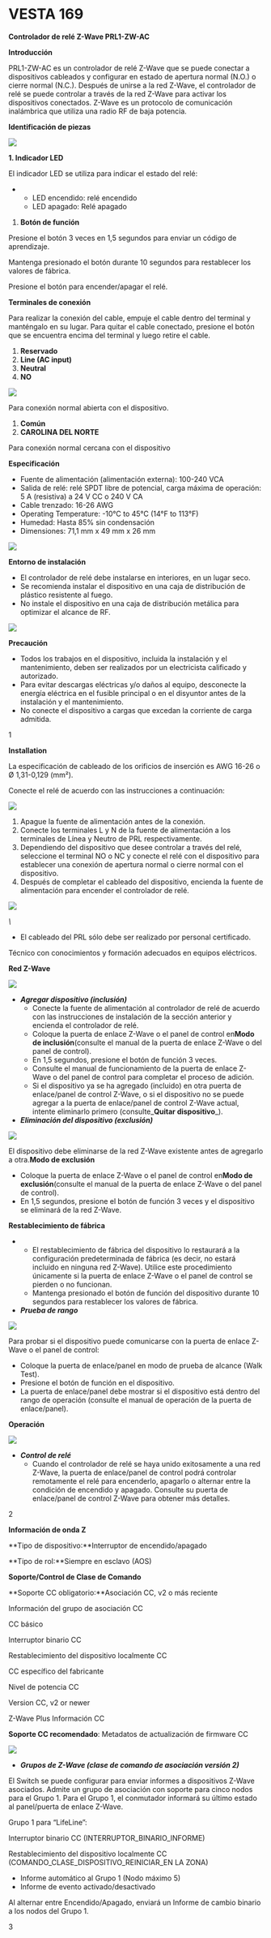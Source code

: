 # VESTA 169

**Controlador de relé Z-Wave PRL1-ZW-AC**

**Introducción**

PRL1-ZW-AC es un controlador de relé Z-Wave que se puede conectar a dispositivos cableados y configurar en estado de apertura normal (N.O.) o cierre normal (N.C.). Después de unirse a la red Z-Wave, el controlador de relé se puede controlar a través de la red Z-Wave para activar los dispositivos conectados. Z-Wave es un protocolo de comunicación inalámbrica que utiliza una radio RF de baja potencia.

**Identificación de piezas**

![](<.gitbook/assets/0 (62).jpeg>)

**1. Indicador LED**

El indicador LED se utiliza para indicar el estado del relé:

-   -   LED encendido: relé encendido
    -   LED apagado: Relé apagado

1.  **Botón de función**

Presione el botón 3 veces en 1,5 segundos para enviar un código de aprendizaje.

Mantenga presionado el botón durante 10 segundos para restablecer los valores de fábrica.

Presione el botón para encender/apagar el relé.

**Terminales de conexión**

Para realizar la conexión del cable, empuje el cable dentro del terminal y manténgalo en su lugar. Para quitar el cable conectado, presione el botón que se encuentra encima del terminal y luego retire el cable.

1.  **Reservado**
2.  **Line (AC input)**
3.  **Neutral**
4.  **NO**

![](<.gitbook/assets/1 (55).jpeg>)

Para conexión normal abierta con el dispositivo.

1.  **Común**
2.  **CAROLINA DEL NORTE**

Para conexión normal cercana con el dispositivo

**Especificación**

-   Fuente de alimentación (alimentación externa): 100-240 VCA
-   Salida de relé: relé SPDT libre de potencial, carga máxima de operación: 5 A (resistiva) a 24 V CC o 240 V CA
-   Cable trenzado: 16-26 AWG
-   Operating Temperature: -10°C to 45°C (14°F to 113°F)
-   Humedad: Hasta 85% sin condensación
-   Dimensiones: 71,1 mm x 49 mm x 26 mm

![](<.gitbook/assets/2 (49).jpeg>)

**Entorno de instalación**

-   El controlador de relé debe instalarse en interiores, en un lugar seco.
-   Se recomienda instalar el dispositivo en una caja de distribución de plástico resistente al fuego.
-   No instale el dispositivo en una caja de distribución metálica para optimizar el alcance de RF.

![](<.gitbook/assets/3 (45).jpeg>)

**Precaución**

-   Todos los trabajos en el dispositivo, incluida la instalación y el mantenimiento, deben ser realizados por un electricista calificado y autorizado.
-   Para evitar descargas eléctricas y/o daños al equipo, desconecte la energía eléctrica en el fusible principal o en el disyuntor antes de la instalación y el mantenimiento.
-   No conecte el dispositivo a cargas que excedan la corriente de carga admitida.

1

**Installation**

La especificación de cableado de los orificios de inserción es AWG 16-26 o Ø 1,31-0,129 (mm²).

Conecte el relé de acuerdo con las instrucciones a continuación:

![](<.gitbook/assets/4 (44).jpeg>)

1.  Apague la fuente de alimentación antes de la conexión.
2.  Conecte los terminales L y N de la fuente de alimentación a los terminales de Línea y Neutro de PRL respectivamente.
3.  Dependiendo del dispositivo que desee controlar a través del relé, seleccione el terminal NO o NC y conecte el relé con el dispositivo para establecer una conexión de apertura normal o cierre normal con el dispositivo.
4.  Después de completar el cableado del dispositivo, encienda la fuente de alimentación para encender el controlador de relé.

![](<.gitbook/assets/5 (57).png>)

_\\<IMPORTANT NOTE>_

-   El cableado del PRL sólo debe ser realizado por personal certificado.

Técnico con conocimientos y formación adecuados en equipos eléctricos.

**Red Z-Wave**

![](<.gitbook/assets/6 (39).png>)

-   _**Agregar dispositivo (inclusión)**_
    -   Conecte la fuente de alimentación al controlador de relé de acuerdo con las instrucciones de instalación de la sección anterior y encienda el controlador de relé.
    -   Coloque la puerta de enlace Z-Wave o el panel de control en**Modo de inclusión**(consulte el manual de la puerta de enlace Z-Wave o del panel de control).
    -   En 1,5 segundos, presione el botón de función 3 veces.
    -   Consulte el manual de funcionamiento de la puerta de enlace Z-Wave o del panel de control para completar el proceso de adición.
    -   Si el dispositivo ya se ha agregado (incluido) en otra puerta de enlace/panel de control Z-Wave, o si el dispositivo no se puede agregar a la puerta de enlace/panel de control Z-Wave actual, intente eliminarlo primero (consulte_**Quitar dispositivo**_).
-   _**Eliminación del dispositivo (exclusión)**_

![](<.gitbook/assets/7 (33).png>)

El dispositivo debe eliminarse de la red Z-Wave existente antes de agregarlo a otra.**Modo de exclusión**

-   Coloque la puerta de enlace Z-Wave o el panel de control en**Modo de exclusión**(consulte el manual de la puerta de enlace Z-Wave o del panel de control).
-   En 1,5 segundos, presione el botón de función 3 veces y el dispositivo se eliminará de la red Z-Wave.

**Restablecimiento de fábrica**

-   -   El restablecimiento de fábrica del dispositivo lo restaurará a la configuración predeterminada de fábrica (es decir, no estará incluido en ninguna red Z-Wave). Utilice este procedimiento únicamente si la puerta de enlace Z-Wave o el panel de control se pierden o no funcionan.
    -   Mantenga presionado el botón de función del dispositivo durante 10 segundos para restablecer los valores de fábrica.
-   _**Prueba de rango**_

![](<.gitbook/assets/8 (34).png>)

Para probar si el dispositivo puede comunicarse con la puerta de enlace Z-Wave o el panel de control:

-   Coloque la puerta de enlace/panel en modo de prueba de alcance (Walk Test).
-   Presione el botón de función en el dispositivo.
-   La puerta de enlace/panel debe mostrar si el dispositivo está dentro del rango de operación (consulte el manual de operación de la puerta de enlace/panel).

**Operación**

![](<.gitbook/assets/9 (20).jpeg>)

-   _**Control de relé**_
    -   Cuando el controlador de relé se haya unido exitosamente a una red Z-Wave, la puerta de enlace/panel de control podrá controlar remotamente el relé para encenderlo, apagarlo o alternar entre la condición de encendido y apagado. Consulte su puerta de enlace/panel de control Z-Wave para obtener más detalles.

2

**Información de onda Z**

**Tipo de dispositivo:**Interruptor de encendido/apagado

**Tipo de rol:**Siempre en esclavo (AOS)

**Soporte/Control de Clase de Comando**

**Soporte CC obligatorio:**Asociación CC, v2 o más reciente

Información del grupo de asociación CC

CC básico

Interruptor binario CC

Restablecimiento del dispositivo localmente CC

CC específico del fabricante

Nivel de potencia CC

Version CC, v2 or newer

Z-Wave Plus Información CC

**Soporte CC recomendado**: Metadatos de actualización de firmware CC

![](<.gitbook/assets/10 (35).png>)

-   _**Grupos de Z-Wave (clase de comando de asociación versión 2)**_

El Switch se puede configurar para enviar informes a dispositivos Z-Wave asociados. Admite un grupo de asociación con soporte para cinco nodos para el Grupo 1. Para el Grupo 1, el conmutador informará su último estado al panel/puerta de enlace Z-Wave.

Grupo 1 para “LifeLine”:

Interruptor binario CC (INTERRUPTOR_BINARIO_INFORME)

Restablecimiento del dispositivo localmente CC (COMANDO_CLASE_DISPOSITIVO_REINICIAR_EN LA ZONA)

-   Informe automático al Grupo 1 (Nodo máximo 5)
-   Informe de evento activado/desactivado

Al alternar entre Encendido/Apagado, enviará un Informe de cambio binario a los nodos del Grupo 1.

3
